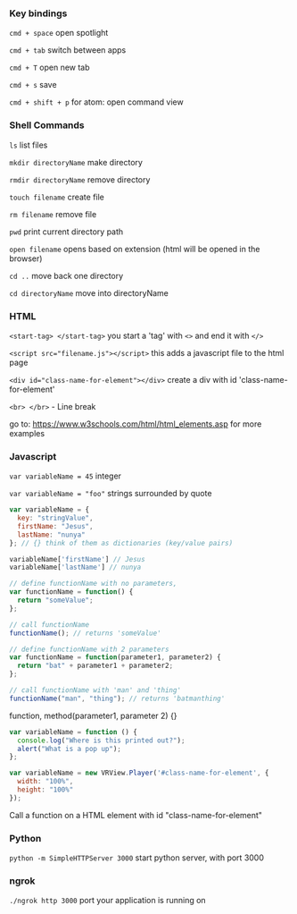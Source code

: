 ### Key bindings

`cmd + space` open spotlight

`cmd + tab` switch between apps

`cmd + T` open new tab

`cmd + s` save

`cmd + shift + p` for atom: open command view

### Shell Commands

`ls` list files

`mkdir directoryName` make directory

`rmdir directoryName` remove directory

`touch filename` create file

`rm filename` remove file

`pwd` print current directory path

`open filename` opens based on extension (html will be opened in the browser)

`cd ..` move back one directory

`cd directoryName` move into directoryName

### HTML

`<start-tag> </start-tag>` you start a 'tag' with `<>` and end it with `</>`

`<script src="filename.js"></script>` this adds a javascript file to the html page

`<div id="class-name-for-element"></div>` create a div with id 'class-name-for-element'

`<br> </br>` - Line break

go to: https://www.w3schools.com/html/html_elements.asp for more examples

### Javascript

`var variableName = 45`  integer

`var variableName = "foo"`  strings surrounded by quote

``` javascript
var variableName = {
  key: "stringValue",
  firstName: "Jesus",
  lastName: "nunya"
}; // {} think of them as dictionaries (key/value pairs)

variableName['firstName'] // Jesus
variableName['lastName'] // nunya

```


``` javascript
// define functionName with no parameters,
var functionName = function() {
  return "someValue";
};

// call functionName
functionName(); // returns 'someValue'
```

``` javascript
// define functionName with 2 parameters
var functionName = function(parameter1, parameter2) {
  return "bat" + parameter1 + parameter2;
};

// call functionName with 'man' and 'thing'
functionName("man", "thing"); // returns 'batmanthing'
```
function, method(parameter1, parameter 2) {}

``` javascript
var variableName = function () {
  console.log("Where is this printed out?");
  alert("What is a pop up");
};
```

``` javascript
var variableName = new VRView.Player('#class-name-for-element', {
  width: "100%",
  height: "100%"
});
```
Call a function on a HTML element with id "class-name-for-element"


### Python
`python -m SimpleHTTPServer 3000` start python server, with port 3000

### ngrok
`./ngrok http 3000` port your application is running on
